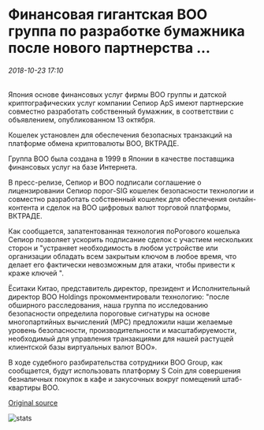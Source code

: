 # Финансовая гигантская ВОО группа по разработке бумажника после нового партнерства ...

###### 2018-10-23 17:10

Япония основе финансовых услуг фирмы ВОО группы и датской криптографических услуг компании Сепиор ApS имеют партнерские совместно разработать собственный бумажник, в соответствии с объявлением, опубликованном 13 октября.

Кошелек установлен для обеспечения безопасных транзакций на платформе обмена криптовалюты ВОО, ВКТРАДЕ.

Группа ВОО была создана в 1999 в Японии в качестве поставщика финансовых услуг на базе Интернета.

В пресс-релизе, Сепиор и ВОО подписали соглашение о лицензировании Сепиор порог-SIG кошелек безопасности технологии и совместно разработать собственный кошелек для обеспечения онлайн-контента и сделок на ВОО цифровых валют торговой платформы, ВКТРАДЕ.

Как сообщается, запатентованная технология поРогового кошелька Сепиор позволяет ускорить подписание сделок с участием нескольких сторон и "устраняет необходимость в любом устройстве или организации обладать всем закрытым ключом в любое время, что делает его фактически невозможным для атаки, чтобы привести к краже ключей ".

Ёситаки Китао, представитель директор, президент и Исполнительный директор ВОО Holdings прокомментировали технологию: "после обширного расследования, наша группа по исследованию безопасности определила пороговые сигнатуры на основе многопартийных вычислений (MPC) предложили наши желаемые уровень безопасности, производительности и масштабируемости, необходимый для управления транзакциями для нашей растущей клиентской базы виртуальных валют ВОО».

В ходе судебного разбирательства сотрудники ВОО Group, как сообщается, будут использовать платформу S Coin для совершения безналичных покупок в кафе и закусочных вокруг помещений штаб-квартиры ВОО.

[Original source](https://cointelegraph.com/news/financial-giant-sbi-group-to-develop-wallet-following-new-partnership)

![stats](https://c.statcounter.com/11760860/0/a89fa40b/1/ "stats")